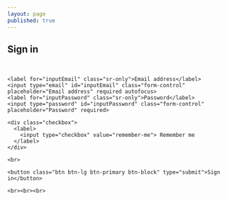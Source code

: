 ```yaml
---
layout: page
published: true
---
```

<!--
<style>

  .form-signin {
    max-width: 330px;
    padding: 15px;
    margin: 0 auto;
  }
  .form-signin .form-signin-heading,
  .form-signin .checkbox {
    margin-bottom: 10px;
  }
  .form-signin .checkbox {
    font-weight: normal;
  }
  .form-signin .form-control {
    position: relative;
    height: auto;
    -webkit-box-sizing: border-box;
       -moz-box-sizing: border-box;
            box-sizing: border-box;
    padding: 10px;
    font-size: 16px;
  }
  .form-signin .form-control:focus {
    z-index: 2;
  }
  .form-signin input[type="email"] {
    margin-bottom: -1px;
    border-bottom-right-radius: 0;
    border-bottom-left-radius: 0;
  }
  .form-signin input[type="password"] {
    margin-bottom: 10px;
    border-top-left-radius: 0;
    border-top-right-radius: 0;
  }
</style>
-->

<div class="container">

  <form class="form-signin">
    <h2 class="form-signin-heading">Sign in</h2>
    <br>
    
    <label for="inputEmail" class="sr-only">Email address</label>
    <input type="email" id="inputEmail" class="form-control" placeholder="Email address" required autofocus>
    <label for="inputPassword" class="sr-only">Password</label>
    <input type="password" id="inputPassword" class="form-control" placeholder="Password" required>
    
    <div class="checkbox">
      <label>
        <input type="checkbox" value="remember-me"> Remember me
      </label>
    </div>
    
    <br>
    
    <button class="btn btn-lg btn-primary btn-block" type="submit">Sign in</button>
    
    <br><br><br>
    
  </form>

</div>
    
